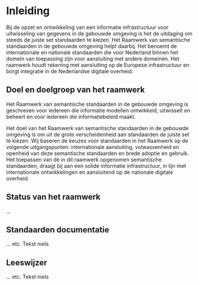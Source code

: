 # Inleiding
Bij de opzet en ontwikkeling van een informatie infrastructuur voor uitwisseling van gegevens in de gebouwde omgeving is het de uitdaging om steeds de juiste set standaarden te kiezen. Het Raamwerk van semantische standaarden in de gebouwde omgeving helpt daarbij. Het benoemt de internationale en nationale standaarden die voor Nederland binnen het domein van toepassing zijn voor aansluiting met andere domeinen. Het raamwerk houdt rekening met aansluiting op de Europese infrastructuur en borgt integratie in de Nederlandse digitale overheid.

## Doel en doelgroep van het raamwerk
Het Raamwerk van semantische standaarden in de gebouwde omgeving is geschreven voor iedereen die informatie modellen ontwikkeld, uitwisselt en beheert en voor iedereen die informatiebeleid maakt. 

Het doel van het Raamwerk van semantische standaarden in de gebouwde omgeving is om uit de grote verscheidenheid aan standaarden de juiste set te kiezen. Wij baseren de keuzes voor standaarden in het Raamwerk op de volgende uitgangspunten: internationale aansluiting, volwassenheid en openheid van deze semantische standaarden en brede adoptie en gebruik. Het toepassen van de in dit raamwerk opgenomen semantische standaarden, draagt bij aan een solide informatie infrastructuur, in lijn met internationale ontwikkelingen en aansluitend op de nationale digitale overheid.

## Status van het raamwerk
... 

## Standaarden documentatie
... etc. Tekst niels

## Leeswijzer
... etc. Tekst niels

